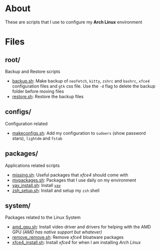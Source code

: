 # About
These are scripts that I use to configure my **Arch Linux** environment

# Files
## root/
Backup and Restore scripts

- [backup.sh](backup.sh): Make backup of `neofetch`, `kitty`, `zshrc` and `bashrc`, `xfce4` configuration files and `gtk` css file. Use the `-d` flag to delete the backup folder before moving files
- [restore.sh](restore.sh): Restore the backup files

## configs/
Configuration related

- [makeconfigs.sh](configs/makeconfigs.sh): Add my configuration to `sudoers` (show password stars), `lightdm` and `fstab`

## packages/
Applications related scripts

- [missing.sh](packages/missing.sh): Useful packages that *xfce4* should come with
- [mypackages.sh](packages/mypackages.sh): Packages that I use daily on my environment
- [yay_install.sh](packages/yay_install.sh): Install [`yay`](https://github.com/Jguer/yay)
- [zsh_setup.sh](packages/zsh_setup.sh): Install and setup my `zsh` shell

## system/
Packages related to the Linux System

- [amd_gpu.sh](system/amd_gpu.sh): Install video driver and drivers for helping with the AMD GPU *(AMD has native support but whatever)*
- [remove_remove.sh](packages/bloatware_remove.sh): Remove *xfce4* bloatware packages
- [xfce4_install.sh](system/xfce4_install.sh): Install *xfce4* for when I am installing *Arch Linux*


